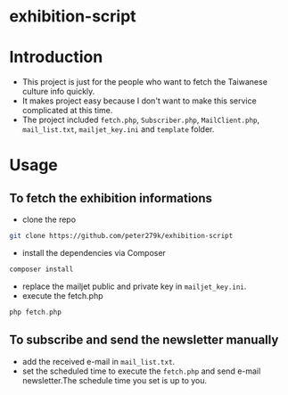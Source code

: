 # exhibition-script

# Introduction

- This project is just for the people who want to fetch the Taiwanese culture info quickly.
- It makes project easy because I don't want to make this service complicated at this time.
- The project included ```fetch.php```, ```Subscriber.php```, ```MailClient.php```, ```mail_list.txt```, ```mailjet_key.ini``` and ```template``` folder.

# Usage

## To fetch the exhibition informations

- clone the repo
```bash
git clone https://github.com/peter279k/exhibition-script
```
- install the dependencies via Composer
```bash
composer install
```
- replace the mailjet public and private key in ```mailjet_key.ini```.
- execute the fetch.php
```php
php fetch.php
```

## To subscribe and send the newsletter manually

- add the received e-mail in ```mail_list.txt```.
- set the scheduled time to execute the ```fetch.php``` and send e-mail newsletter.The schedule time you set is up to you.
